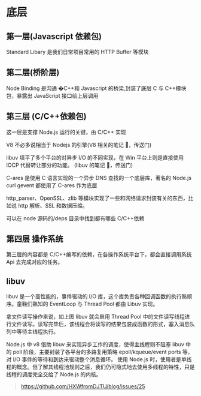 # 底层

## 第一层(Javascript 依赖包)

Standard Libary 是我们日常项目常用的 HTTP Buffer 等模块

## 第二层(桥阶层)

Node Binding 是沟通 �C++和 Javascript 的桥梁,封装了底层 C 与 C++模块包，暴露出 JavaScript 接口给上层调用

## 第三层 (C/C++依赖包)

这一层是支撑 Node.js 运行的关键，由 C/C++ 实现

V8 不必多说相当于 Nodejs 的引擎(V8 相关的笔记 📒，传送门)

libuv 填平了多个平台的对异步 I/O 的不同实现，在 Win 平台上则是直接使用 IOCP 代替转让部分的功能。 (libuv 的笔记 📒，传送门)

C-ares 是使用 C 语言实现的一个异步 DNS 查找的一个底层库，著名的 Node.js curl gevent 都使用了 C-ares 作为底层

http_parser、OpenSSL、zlib 等模块实现了一些和网络请求封装有关的东西，比如说 http 解析、SSL 和数据压缩。

可以在 node 源码的/deps 目录中找到都有哪些 C/C++依赖

## 第四层 操作系统

第三层的内容都是 C/C++编写的依赖，在各操作系统平台下，都会直接调用系统 Api 去完成对应的任务。

## libuv

libuv 是一个高性能的，事件驱动的 I/O 库，这个库负责各种回调函数的执行熟顺序。童鞋们熟知的 EventLoop 与 Thread Pool 都由 Libuv 实现。

拿文件读写操作来说，如上图 libuv 就会启用 Thread Pool 中的文件读写线程进行文件读写。读写完毕后，该线程会将读写的结果包装成函数的形式，塞入消息队列中等待主线程执行。

Node.js 中 v8 借助 libuv 来实现异步工作的调度，使得主线程则不阻塞
libuv 中的 poll 阶段，主要封装了各平台的多路复用策略 epoll/kqueue/event ports 等，对 I/O 事件的等待和到达来驱动整个消息循环。
使用 Node.js 时，使用者是单线程的概念。但了解其线程池规则之后，我们仍可隐式地去使用多线程的特性，只是线程的调度完全交给了 Node.js 的内核。

> https://github.com/HXWfromDJTU/blog/issues/25
